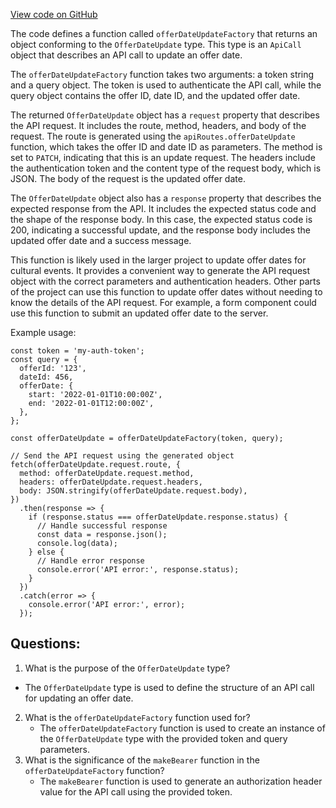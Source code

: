 [View code on GitHub](https://github.com/technologiestiftung/kulturdaten-frontend/blob/master/lib/api/routes/offer/date/update.ts)

The code defines a function called `offerDateUpdateFactory` that returns an object conforming to the `OfferDateUpdate` type. This type is an `ApiCall` object that describes an API call to update an offer date. 

The `offerDateUpdateFactory` function takes two arguments: a token string and a query object. The token is used to authenticate the API call, while the query object contains the offer ID, date ID, and the updated offer date. 

The returned `OfferDateUpdate` object has a `request` property that describes the API request. It includes the route, method, headers, and body of the request. The route is generated using the `apiRoutes.offerDateUpdate` function, which takes the offer ID and date ID as parameters. The method is set to `PATCH`, indicating that this is an update request. The headers include the authentication token and the content type of the request body, which is JSON. The body of the request is the updated offer date.

The `OfferDateUpdate` object also has a `response` property that describes the expected response from the API. It includes the expected status code and the shape of the response body. In this case, the expected status code is 200, indicating a successful update, and the response body includes the updated offer date and a success message.

This function is likely used in the larger project to update offer dates for cultural events. It provides a convenient way to generate the API request object with the correct parameters and authentication headers. Other parts of the project can use this function to update offer dates without needing to know the details of the API request. For example, a form component could use this function to submit an updated offer date to the server. 

Example usage:

```
const token = 'my-auth-token';
const query = {
  offerId: '123',
  dateId: 456,
  offerDate: {
    start: '2022-01-01T10:00:00Z',
    end: '2022-01-01T12:00:00Z',
  },
};

const offerDateUpdate = offerDateUpdateFactory(token, query);

// Send the API request using the generated object
fetch(offerDateUpdate.request.route, {
  method: offerDateUpdate.request.method,
  headers: offerDateUpdate.request.headers,
  body: JSON.stringify(offerDateUpdate.request.body),
})
  .then(response => {
    if (response.status === offerDateUpdate.response.status) {
      // Handle successful response
      const data = response.json();
      console.log(data);
    } else {
      // Handle error response
      console.error('API error:', response.status);
    }
  })
  .catch(error => {
    console.error('API error:', error);
  });
```
## Questions: 
 1. What is the purpose of the `OfferDateUpdate` type?
   - The `OfferDateUpdate` type is used to define the structure of an API call for updating an offer date.
2. What is the `offerDateUpdateFactory` function used for?
   - The `offerDateUpdateFactory` function is used to create an instance of the `OfferDateUpdate` type with the provided token and query parameters.
3. What is the significance of the `makeBearer` function in the `offerDateUpdateFactory` function?
   - The `makeBearer` function is used to generate an authorization header value for the API call using the provided token.